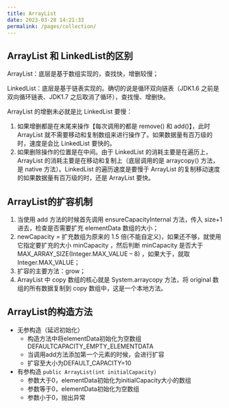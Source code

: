 ```yaml
---
title: ArrayList
date: 2023-03-28 14:21:33
permalink: /pages/collection/
---
```


## ArrayList 和 LinkedList的区别

ArrayList：底层是基于数组实现的，查找快，增删较慢；

LinkedList：底层是基于链表实现的。确切的说是循环双向链表（JDK1.6 之前是双向循环链表、JDK1.7 之后取消了循环），查找慢、增删快。

ArrayList 的增删未必就是比 LinkedList 要慢：

1. 如果增删都是在末尾来操作【每次调用的都是 remove() 和 add()】，此时 ArrayList 就不需要移动和复制数组来进行操作了。如果数据量有百万级的时，速度是会比 LinkedList 要快的。
2. 如果删除操作的位置是在中间。由于 LinkedList 的消耗主要是在遍历上，ArrayList 的消耗主要是在移动和复制上（底层调用的是 arraycopy() 方法，是 native 方法）。LinkedList 的遍历速度是要慢于 ArrayList 的复制移动速度的如果数据量有百万级的时，还是 ArrayList 要快。

## ArrayList的扩容机制

1. 当使用 add 方法的时候首先调用 ensureCapacityInternal 方法，传入 size+1 进去，检查是否需要扩充 elementData 数组的大小；
2. newCapacity = 扩充数组为原来的 1.5 倍(不能自定义)，如果还不够，就使用它指定要扩充的大小 minCapacity ，然后判断 minCapacity 是否大于 MAX_ARRAY_SIZE(Integer.MAX_VALUE – 8) ，如果大于，就取 Integer.MAX_VALUE；
3. 扩容的主要方法：grow；
4. ArrayList 中 copy 数组的核心就是 System.arraycopy 方法，将 original 数组的所有数据复制到 copy 数组中，这是一个本地方法。

## ArrayList的构造方法

- 无参构造（延迟初始化）
  - 构造方法中将elementData初始化为空数组DEFAULTCAPACITY_EMPTY_ELEMENTDATA
  - 当调用add方法添加第一个元素的时候，会进行扩容
  - 扩容至大小为DEFAULT_CAPACITY=10
- 有参构造 `public ArrayList(int initialCapacity)`
  - 参数大于0，elementData初始化为initialCapacity大小的数组
  - 参数等于0，elementData初始化为空数组
  - 参数小于0，抛出异常

